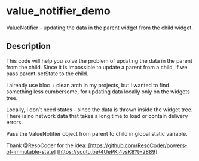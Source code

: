 # value_notifier_demo

ValueNotifier - updating the data in the parent widget from the child widget. 

## Description

This code will help you solve the problem of updating the data in the parent from the child. Since it is impossible to update a parent from a child, if we pass parent-setState to the child.

I already use bloc + clean arch in my projects, but I wanted to find something less cumbersome, for updating data locally only on the widgets tree.

Locally, I don’t need states - since the data is thrown inside the widget tree. There is no network data that takes a long time to load or contain delivery errors.

Pass the ValueNotifier object from parent to child in global static variable.

Thank @ResoCoder for the idea:
[https://github.com/ResoCoder/powers-of-immutable-state]
[https://youtu.be/4UePKj4vsK8?t=2889]
